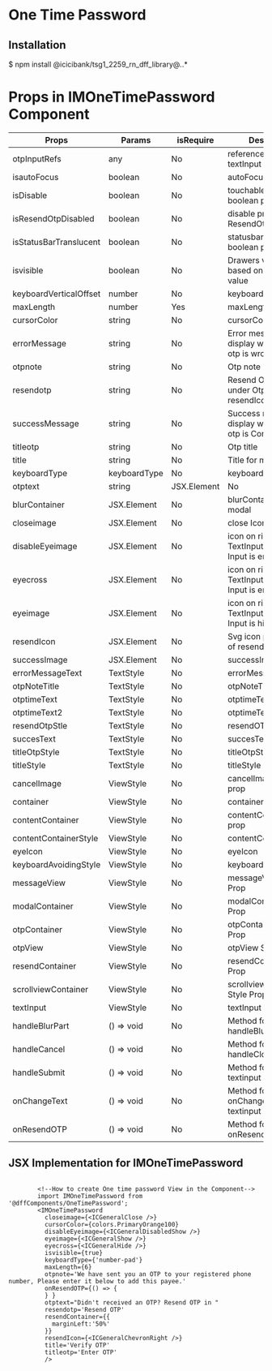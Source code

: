 # One Time Password

## Installation

$ npm install @icicibank/tsg1_2259_rn_dff_library@*.*.*

# Props in IMOneTimePassword Component

| Props                  | Params     | isRequire | Description                                            |
| ---------------        | ---------- | --------- | ------------------------------------------------------ |
| otpInputRefs           | any        | No        | reference for the textInput                            |
| isautoFocus            | boolean    | No        | autoFocus                                              |
| isDisable              | boolean    | No        | touchable opacity boolean prop                         |
| isResendOtpDisabled    | boolean    | No        | disable prop for ResendOtp Button                      |
| isStatusBarTranslucent | boolean    | No        | statusbar translucent boolean prop                     |
| isvisible              | boolean    | No        | Drawers visibility based on boolean value              |
| keyboardVerticalOffset | number     | No        | keyboardVerticalOffset                                 |
| maxLength              | number     | Yes       | maxLength of otp                                       |
| cursorColor            | string     | No        | cursorColor                                            |
| errorMessage           | string     | No        | Error message to display when entered otp is wrong     | 
| otpnote                | string     | No        | Otp note                                               |
| resendotp              | string     | No        | Resend Otp place under Otp note beside resendIcon      |
| successMessage         | string     | No        | Success message to display when entered otp is Correct |
| titleotp               | string     | No        | Otp title                                              |
| title                  | string     | No        | Title for model                                        |
| keyboardType           | keyboardType| No       | keyboardType                                           |
| otptext                | string|JSX.Element |No |  otptext which displays under the TextInput            |
| blurContainer          | JSX.Element| No        | blurContainer for modal                                |
| closeimage             | JSX.Element| No        | close Icon image                                       |
| disableEyeimage        | JSX.Element| No        | icon on right of TextInput When Text Input is empty    |   
| eyecross               | JSX.Element| No        | icon on right of TextInput When Text Input is entered  |
| eyeimage               | JSX.Element| No        | icon on right of TextInput When Text Input is hidden   |
| resendIcon             | JSX.Element| No        | Svg icon placed right of resendOTP                     |
| successImage           | JSX.Element| No        | successImage                                           |
| errorMessageText       | TextStyle  | No        | errorMessageText                                       |
| otpNoteTitle           | TextStyle  | No        | otpNoteTitle                                           |
| otptimeText            | TextStyle  | No        | otptimeText                                            |
| otptimeText2           | TextStyle  | No        | otptimeText2                                           |
| resendOtpStle          | TextStyle  | No        | resendOTP textStyle                                    |
| succesText             | TextStyle  | No        | succesText                                             |
| titleOtpStyle          | TextStyle  | No        | titleOtpStyle                                          |
| titleStyle             | TextStyle  | No        | titleStyle                                             |
| cancelImage            | ViewStyle  | No        | cancelImage style prop                                 |
| container              | ViewStyle  | No        | container Style prop                                   |
| contentContainer       | ViewStyle  | No        | contentContainer Style prop                            |
| contentContainerStyle  | ViewStyle  | No        | contentContainerStyle                                  |
| eyeIcon                | ViewStyle  | No        | eyeIcon                                                |
| keyboardAvoidingStyle  | ViewStyle  | No        | keyboardAvoidingStyle                                  |
| messageView            | ViewStyle  | No        | messageView Style Prop                                 |
| modalContainer         | ViewStyle  | No        | modalContainer Style Prop                              |
| otpContainer           | ViewStyle  | No        | otpContainer Style Prop                                |
| otpView                | ViewStyle  | No        | otpView Style Prop                                     |
| resendContainer        | ViewStyle  | No        | resendContainer Style Prop                             |
| scrollviewContainer    | ViewStyle  | No        | scrollviewContainer Style Prop                         |
| textInput              | ViewStyle  | No        | textInput Style Prop                                   |
| handleBlurPart         | () => void | No        | Method for handleBlurPart                              |
| handleCancel           | () => void | No        | Method for handleCloseIcon                             |
| handleSubmit           | () => void | No        | Method for submit in textinput                         |
| onChangeText           | () => void | No        | Method for onChangeText in textinput                   |
| onResendOTP            | () => void | No        | Method for onResendOTP                                 |

## JSX Implementation for IMOneTimePassword

```JSX

        <!--How to create One time password View in the Component-->
        import IMOneTimePassword from '@dffComponents/OneTimePassword';
        <IMOneTimePassword
          closeimage={<ICGeneralClose />}
          cursorColor={colors.PrimaryOrange100}
          disableEyeimage={<ICGeneralDisabledShow />}
          eyeimage={<ICGeneralShow />}
          eyecross={<ICGeneralHide />}
          isvisible={true}
          keyboardType={'number-pad'}
          maxLength={6}
          otpnote='We have sent you an OTP to your registered phone number, Please enter it below to add this payee.'
          onResendOTP={() => {
          } }
          otptext="Didn't received an OTP? Resend OTP in "
          resendotp='Resend OTP'
          resendContainer={{
            marginLeft:'50%'
          }}
          resendIcon={<ICGeneralChevronRight />}
          title='Verify OTP'
          titleotp='Enter OTP'
          />

```
<br/>
